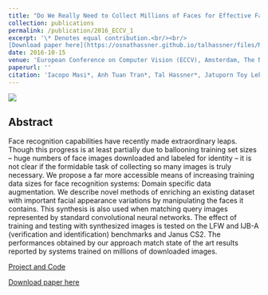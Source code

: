 ```yaml
---
title: "Do We Really Need to Collect Millions of Faces for Effective Face Recognition?"
collection: publications
permalink: /publication/2016_ECCV_1
excerpt: '\* Denotes equal contribution.<br/><br/>
[Download paper here](https://osnathassner.github.io/talhassner/files/Masietal_ECCV2016.pdf)'
date: 2016-10-15
venue: 'European Conference on Computer Vision (ECCV), Amsterdam, The Netherlands'
paperurl: ''
citation: 'Iacopo Masi*, Anh Tuan Tran*, Tal Hassner*, Jatuporn Toy Leksut and Gerard Medioni. (2016). &quot;Do We Really Need to Collect Millions of Faces for Effective Face Recognition?&quot; <i>European Conference on Computer Vision (ECCV), Amsterdam, The Netherlands</i>.'
---
```


<img src='https://osnathassner.github.io/talhassner/images/Do We Really Need - Icon.jpg'>

Abstract
------
Face recognition capabilities have recently made extraordinary leaps. Though this progress is at least partially due to ballooning
training set sizes – huge numbers of face images downloaded and labeled for identity – it is not clear if the formidable task of collecting so many images is truly necessary. We propose a far more accessible means of increasing training data sizes for face recognition systems: Domain specific data augmentation. We describe novel methods of enriching an existing dataset with important facial appearance variations by manipulating the faces it contains. This synthesis is also used when matching query images represented by standard convolutional neural networks. The effect of training and testing with synthesized images is tested on the LFW and IJB-A (verification and identification) benchmarks and Janus CS2. The performances obtained by our approach match state of the art results reported by systems trained on millions of downloaded images.

[Project and Code](https://osnathassner.github.io/talhassner/projects/augmented_faces/project.html)

[Download paper here](https://osnathassner.github.io/talhassner/files/Masietal_ECCV2016.pdf)
